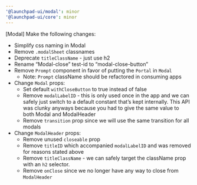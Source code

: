 ```yaml
---
'@launchpad-ui/modal': minor
'@launchpad-ui/core': minor
---
```


[Modal] Make the following changes:

- Simplify css naming in Modal
- Remove `.modalSheet` classnames
- Deprecate `titleClassName` - just use h2
- Rename “Modal-close” test-id to “modal-close-button”
- Remove `Prompt` component in favor of putting the `Portal` in `Modal`
  - Note: `Prompt` className should be refactored in consuming apps
- Change `Modal` props:
  - Set default `withCloseButton` to true instead of false
  - Remove `modalLabelID` - this is only used once in the app and we can safely just switch to a default constant that’s kept internally. This API was clunky anyways because you had to give the same value to both Modal and ModalHeader
  - Remove `transition` prop since we will use the same transition for all modals
- Change `ModalHeader` props:
  - Remove unused `closeable` prop
  - Remove `titleID` which accompanied `modalLabelID` and was removed for reasons stated above
  - Remove `titleClassName` - we can safely target the className prop with an `h2` selector.
  - Remove `onClose` since we no longer have any way to close from `ModalHeader`
